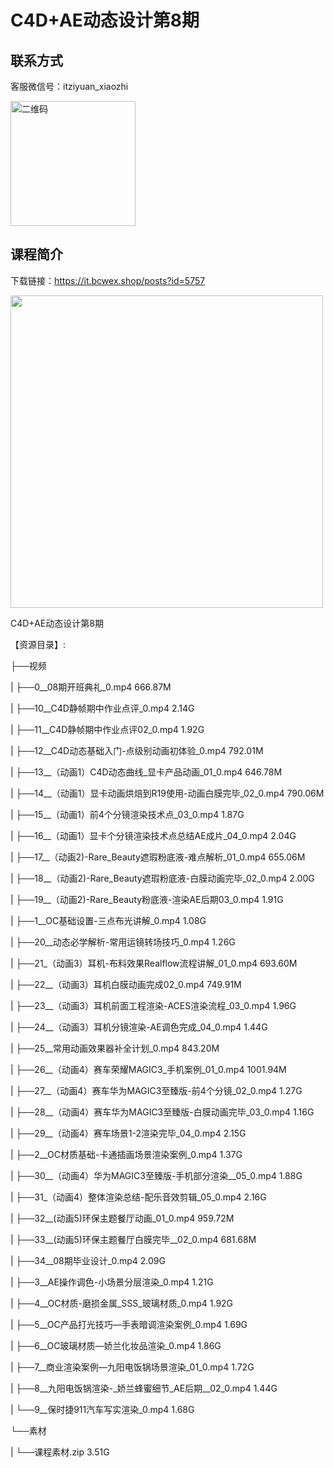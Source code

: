 # C4D+AE动态设计第8期

## 联系方式

客服微信号：itziyuan_xiaozhi

<img src="https://ziyuanyun.oss-cn-guangzhou.aliyuncs.com/common/20240614073449/666b82192834a.jpg" width="200" height="200" alt="二维码">

## 课程简介

下载链接：https://it.bcwex.shop/posts?id=5757

<img src="https://ziyuanyun.oss-cn-guangzhou.aliyuncs.com/yun/20241201164816/674c22d0dfb69.jpg" width="500" alt="">

  C4D+AE动态设计第8期



 【资源目录】:

 ├──视频

 | ├──0__08期开班典礼_0.mp4 666.87M

 | ├──10__C4D静帧期中作业点评_0.mp4 2.14G

 | ├──11__C4D静帧期中作业点评02_0.mp4 1.92G

 | ├──12__C4D动态基础入门-点级别动画初体验_0.mp4 792.01M

 | ├──13__（动画1）C4D动态曲线_显卡产品动画_01_0.mp4 646.78M

 | ├──14__（动画1）显卡动画烘焙到R19使用-动画白膜完毕_02_0.mp4 790.06M

 | ├──15__（动画1）前4个分镜渲染技术点_03_0.mp4 1.87G

 | ├──16__（动画1）显卡个分镜渲染技术点总结AE成片_04_0.mp4 2.04G

 | ├──17__（动画2)-Rare_Beauty遮瑕粉底液-难点解析_01_0.mp4 655.06M

 | ├──18__（动画2)-Rare_Beauty遮瑕粉底液-白膜动画完毕_02_0.mp4 2.00G

 | ├──19__（动画2)-Rare_Beauty粉底液-渲染AE后期03_0.mp4 1.91G

 | ├──1__OC基础设置-三点布光讲解_0.mp4 1.08G

 | ├──20__动态必学解析-常用运镜转场技巧_0.mp4 1.26G

 | ├──21_（动画3）耳机-布料效果Realflow流程讲解_01_0.mp4 693.60M

 | ├──22__（动画3）耳机白膜动画完成02_0.mp4 749.91M

 | ├──23__（动画3）耳机前面工程渲染-ACES渲染流程_03_0.mp4 1.96G

 | ├──24__（动画3）耳机分镜渲染-AE调色完成_04_0.mp4 1.44G

 | ├──25__常用动画效果器补全计划_0.mp4 843.20M

 | ├──26__（动画4）赛车荣耀MAGIC3_手机案例_01_0.mp4 1001.94M

 | ├──27__（动画4）赛车华为MAGIC3至臻版-前4个分镜_02_0.mp4 1.27G

 | ├──28__（动画4）赛车华为MAGIC3至臻版-白膜动画完毕_03_0.mp4 1.16G

 | ├──29__（动画4）赛车场景1-2渲染完毕_04_0.mp4 2.15G

 | ├──2__OC材质基础-卡通插画场景渲染案例_0.mp4 1.37G

 | ├──30__（动画4）华为MAGIC3至臻版-手机部分渲染__05_0.mp4 1.88G

 | ├──31_（动画4）整体渲染总结-配乐音效剪辑_05_0.mp4 2.16G

 | ├──32__(动画5)环保主题餐厅动画_01_0.mp4 959.72M

 | ├──33__(动画5)环保主题餐厅白膜完毕__02_0.mp4 681.68M

 | ├──34__08期毕业设计_0.mp4 2.09G

 | ├──3__AE操作调色-小场景分层渲染_0.mp4 1.21G

 | ├──4__OC材质-磨损金属_SSS_玻璃材质_0.mp4 1.92G

 | ├──5__OC产品打光技巧—手表暗调渲染案例_0.mp4 1.69G

 | ├──6__OC玻璃材质—娇兰化妆品渲染_0.mp4 1.86G

 | ├──7__商业渲染案例—九阳电饭锅场景渲染_01_0.mp4 1.72G

 | ├──8__九阳电饭锅渲染-_娇兰蜂蜜细节_AE后期__02_0.mp4 1.44G

 | └──9__保时捷911汽车写实渲染_0.mp4 1.68G

 └──素材

 | └──课程素材.zip 3.51G

  